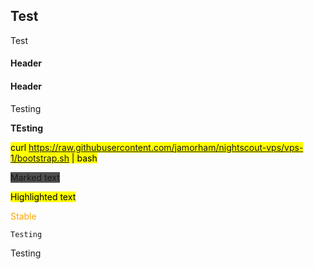 ## Test  
  
Test  
  
#### Header  

#### Header  
  
Testing  

**TEsting**  
  
<mark>curl https://raw.githubusercontent.com/jamorham/nightscout-vps/vps-1/bootstrap.sh | bash</mark>  
  
<span style="background-color: #4F4F4F">Marked text</span>  
  
<mark style="background-color: #FFFF00">Highlighted text</mark>  
  
<span style="color:orange">Stable</span>  
  
```
Testing
```

Testing  
